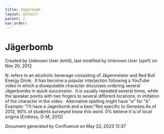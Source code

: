 ```yaml
---
title: Jägerbomb
layout: default
parent: J
nav_order:
---
```


# Jägerbomb

Created by  Unknown User (krk5), last modified by  Unknown User (spe1) on Nov 20, 2012

N. refers to an alcoholic beverage consisting of Jägermeister and Red Bull Energy Drink.  It has become a popular interjection following a YouTube video in which a disreputable character discusses ordering several Jägerbombs in quick succession.  It is usually repeated several times, while the speaker points with two fingers to several different locations, in imitation of the character in the video.  Alternative spelling might have &quot;a&quot; for &quot;ä&quot;. Example: &quot;I'll have a Jagerbomb and a beer.&quot;Not specific to Geneseo.As of 2012, 90% of students surveyed know this word. 0% believe it is of local origins.(Endress, G-M, 2012)

Document generated by Confluence on May 22, 2023 12:37



